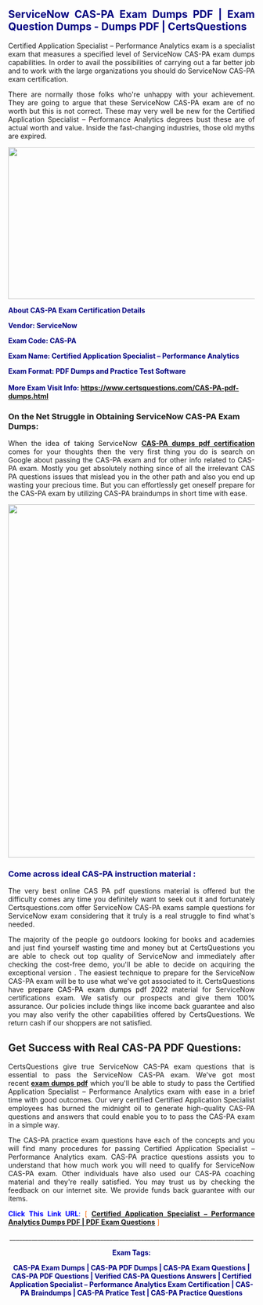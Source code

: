 <h2 style="text-align: justify;"><span style="color: #000080;">ServiceNow CAS-PA Exam Dumps PDF | Exam Question Dumps - Dumps PDF | CertsQuestions</span></h2>
<p style="text-align: justify;">Certified Application Specialist – Performance Analytics exam is a specialist exam that measures a specified level of ServiceNow  CAS-PA exam dumps capabilities. In order to avail the possibilities of carrying out a far better job and to work with the large organizations you should do ServiceNow CAS-PA exam certification.</p>
<p style="text-align: justify;">There are normally those folks who're unhappy with your achievement. They are going to argue that these ServiceNow  CAS-PA exam are of no worth but this is not correct. These may very well be new for the Certified Application Specialist – Performance Analytics degrees bust these are of actual worth and value. Inside the fast-changing industries, those old myths are expired.</p>
<p><img style="display: block; margin-left: auto; margin-right: auto;" src="https://i.imgur.com/eaP4ae9.png" width="840" height="310" /></p>
<p><span style="color: #000080;"><strong>About CAS-PA Exam Certification Details</strong></span></p>
<p><span style="color: #000080;"><strong>Vendor: ServiceNow<br /></strong></span></p>
<p><span style="color: #000080;"><strong>Exam Code: CAS-PA</strong></span></p>
<p><span style="color: #000080;"><strong>Exam Name: Certified Application Specialist – Performance Analytics</strong></span></p>
<p><span style="color: #000080;"><strong>Exam Format: PDF Dumps and Practice Test Software<br /><br />More Exam Visit Info: <span style="color: #ff6600;"><a href="https://www.certsquestions.com/CAS-PA-pdf-dumps.html">https://www.certsquestions.com/CAS-PA-pdf-dumps.html</a></span></strong></span></p>
<h3>On the Net Struggle in Obtaining ServiceNow CAS-PA Exam Dumps:</h3>
<p style="text-align: justify;">When the idea of taking ServiceNow <a href="https://www.certsquestions.com/CAS-PA-pdf-dumps.html"><strong> CAS-PA dumps pdf certification</strong></a> comes for your thoughts then the very first thing you do is search on Google about passing the CAS-PA exam and for other info related to CAS-PA exam. Mostly you get absolutely nothing since of all the irrelevant CAS PA questions issues that mislead you in the other path and also you end up wasting your precious time. But you can effortlessly get oneself prepare for the CAS-PA exam by utilizing CAS-PA braindumps in short time with ease.</p>
<p><a href="https://www.certsquestions.com/CAS-PA-pdf-dumps.html"><img style="display: block; margin-left: auto; margin-right: auto;" src="https://i.imgur.com/pxhoKQ2.png" width="720" /></a></p>
<h3><span style="color: #000080;">Come across ideal  CAS-PA instruction material :</span></h3>
<p style="text-align: justify;">The very best online CAS PA pdf questions material is offered but the difficulty comes any time you definitely want to seek out it and fortunately Certsquestions.com offer ServiceNow CAS-PA exams sample questions for ServiceNow  exam considering that it truly is a real struggle to find what's needed.</p>
<p style="text-align: justify;">The majority of the people go outdoors looking for books and academies and just find yourself wasting time and money but at CertsQuestions you are able to check out top quality of ServiceNow  and immediately after checking the cost-free demo, you'll be able to decide on acquiring the exceptional version . The easiest technique to prepare for the ServiceNow CAS-PA exam will be to use what we've got associated to it. CertsQuestions have <span style="color: #000000;">prepare CAS-PA exam dumps pdf 2022</span> material for ServiceNow certifications exam. We satisfy our prospects and give them 100% assurance. Our policies include things like income back guarantee and also you may also verify the other capabilities offered by CertsQuestions. We return cash if our shoppers are not satisfied.</p>
<h2>Get Success with Real CAS-PA PDF Questions:</h2>
<p style="text-align: justify;">CertsQuestions give true ServiceNow CAS-PA exam questions that is essential to pass the ServiceNow  CAS-PA exam. We've got most recent<strong>&nbsp;<a href="https://www.certsquestions.com/">exam dumps pdf</a></strong>&nbsp;which you'll be able to study to pass the Certified Application Specialist – Performance Analytics exam with ease in a brief time with good outcomes. Our very certified Certified Application Specialist employees has burned the midnight oil to generate high-quality CAS-PA questions and answers that could enable you to to pass the CAS-PA exam in a simple way.</p>
<p style="text-align: justify;">The CAS-PA practice exam questions have each of the concepts and you will find many procedures for passing Certified Application Specialist – Performance Analytics exam. CAS-PA practice questions assists you to understand that how much work you will need to qualify for ServiceNow  CAS-PA exam. Other individuals have also used our CAS-PA coaching material and they're really satisfied. You may trust us by checking the feedback on our internet site. We provide funds back guarantee with our items.</p>
<p style="text-align: justify;"><span style="color: #0000ff;"><strong>Click This Link URL</strong>:</span> <span style="color: #ff6600;">[ <strong><a href="https://www.certsquestions.com/certified-application-specialist-certification.html">Certified Application Specialist – Performance Analytics Dumps PDF | PDF Exam Questions</a></strong> ]</span></p>
<p style="text-align: center;">______________________________________________________________________________</p>
<p style="text-align: center;"><span style="color: #000080;"><strong>Exam Tags:</strong></span></p>
<p style="text-align: center;"><span style="color: #000080;"><strong>CAS-PA Exam Dumps | CAS-PA PDF Dumps | CAS-PA Exam Questions | CAS-PA PDF Questions | Verified CAS-PA Questions Answers | Certified Application Specialist – Performance Analytics Exam Certification | CAS-PA Braindumps | CAS-PA Pratice Test | CAS-PA Practice Questions</strong></span></p>
